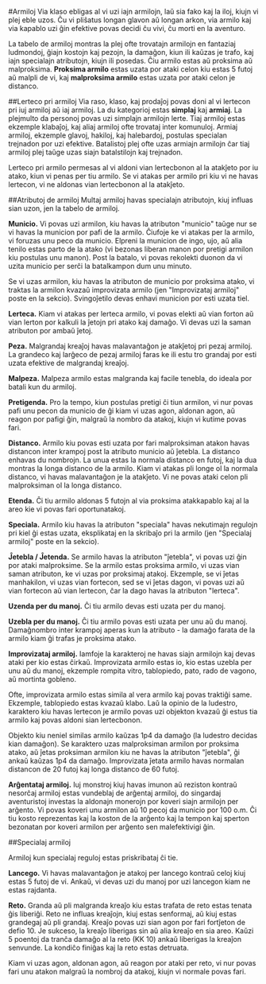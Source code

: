 #Armiloj
Via klaso ebligas al vi uzi iajn armilojn, laŭ sia fako kaj la iloj, kiujn vi plej eble uzos. Ĉu vi pliŝatus longan glavon aŭ longan arkon, via armilo kaj via kapablo uzi ĝin efektive povas decidi ĉu vivi, ĉu morti en la aventuro.

La tabelo de armiloj montras la plej ofte trovatajn armilojn en fantaziaj ludmondoj, ĝiajn kostojn kaj pezojn, la damaĝon, kiun ili kaŭzas je trafo, kaj iajn specialajn atributojn, kiujn ili posedas. Ĉiu armilo estas aŭ proksima aŭ malproksima. **Proksima armilo** estas uzata por ataki celon kiu estas 5 futoj aŭ malpli de vi, kaj **malproksima armilo** estas uzata por ataki celon je distanco.

##Lerteco pri armiloj
Via raso, klaso, kaj prodaĵoj povas doni al vi lertecon pri iuj armiloj aŭ iaj armiloj. La du kategorioj estas **simplaj** kaj **armiaj**. La plejmulto da personoj povas uzi simplajn armilojn lerte. Tiaj armiloj estas ekzemple klabaĵoj, kaj aliaj armiloj ofte trovataj inter komunuloj. Armiaj armiloj, ekzemple glavoj, hakiloj,  kaj halebardoj, postulas specialan trejnadon por uzi efektive. Batalistoj plej ofte uzas armiajn armilojn ĉar tiaj armiloj plej taŭge uzas siajn batalstilojn kaj trejnadon.

Lerteco pri armilo permesas al vi aldoni vian lertecbonon al la atakĵeto por iu atako, kiun vi penas per tiu armilo. Se vi atakas per armilo pri kiu vi ne havas lertecon, vi ne aldonas vian lertecbonon al la atakĵeto.

##Atributoj de armiloj
Multaj armiloj havas specialajn atributojn, kiuj influas sian uzon, jen la tabelo de armiloj.

**__Municio.__** Vi povas uzi armilon, kiu havas la atributon "municio" taŭge nur se vi havas la municion por pafi de la armilo. Ĉiufoje ke vi atakas per la armilo, vi foruzas unu peco da municio. Elpreni la municion de ingo, ujo, aŭ alia tenilo estas parto de la atako (vi bezonas liberan manon por pretigi armilon kiu postulas unu manon). Post la batalo, vi povas rekolekti duonon da vi uzita municio per serĉi la batalkampon dum unu minuto.

Se vi uzas armilon, kiu havas la atributon de municio por proksima atako, vi traktas la armilon kvazaŭ improvizata armilo (jen "Improvizataj armiloj" poste en la sekcio). Svingoĵetilo devas enhavi municion por esti uzata tiel.

**__Lerteca.__** Kiam vi atakas per lerteca armilo, vi povas elekti aŭ vian forton aŭ vian lerton por kalkuli la ĵetojn pri atako kaj damaĝo. Vi devas uzi la saman atributon por ambaŭ ĵetoj.

**__Peza.__** Malgrandaj kreaĵoj havas malavantaĝon je atakĵetoj pri pezaj armiloj. La grandeco kaj larĝeco de pezaj armiloj faras ke ili estu tro grandaj por esti uzata efektive de malgrandaj kreaĵoj.

**__Malpeza.__** Malpeza armilo estas malgranda kaj facile tenebla, do ideala por batali kun du armiloj.

**__Pretigenda.__** Pro la tempo, kiun postulas pretigi ĉi tiun armilon, vi nur povas pafi unu pecon da municio de ĝi kiam vi uzas agon, aldonan agon, aŭ reagon por pafigi ĝin, malgraŭ la nombro da atakoj, kiujn vi kutime povas fari.

**__Distanco.__** Armilo kiu povas esti uzata por fari malproksiman atakon havas distancon inter krampoj post la atributo municio aŭ ĵetebla. La distanco enhavas du nombrojn. La unua estas la normala distanco en futoj, kaj la dua montras la longa distanco de la armilo. Kiam vi atakas pli longe ol la normala distanco, vi havas malavantaĝon je la atakĵeto. Vi ne povas ataki celon pli malproksiman ol la longa distanco.

**__Etenda.__** Ĉi tiu armilo aldonas 5 futojn al via proksima atakkapablo kaj al la areo kie vi povas fari oportunatakoj.

**__Speciala.__** Armilo kiu havas la atributon "speciala" havas nekutimajn regulojn pri kiel ĝi estas uzata, eksplikataj en la skribaĵo pri la armilo (jen "Specialaj armiloj" poste en la sekcio).

**__Ĵetebla / Ĵetenda.__** Se armilo havas la atributon "ĵetebla", vi povas uzi ĝin por ataki malproksime. Se la armilo estas proksima armilo, vi uzas vian saman atributon, ke vi uzas por proksimaj atakoj. Ekzemple, se vi ĵetas manhakilon, vi uzas vian fortecon, sed se vi ĵetas dagon, vi povas uzi aŭ vian fortecon aŭ vian lertecon, ĉar la dago havas la atributon "lerteca".

**__Uzenda per du manoj.__** Ĉi tiu armilo devas esti uzata per du manoj.

**__Uzebla per du manoj.__** Ĉi tiu armilo povas esti uzata per unu aŭ du manoj. Damaĝnombro inter krampoj aperas kun la atributo - la damaĝo farata de la armilo kiam ĝi trafas je proksima atako.

**__Improvizataj armiloj.__** Iamfoje la karakteroj ne havas siajn armilojn kaj devas ataki per kio estas ĉirkaŭ. Improvizata armilo estas io, kio estas uzebla per unu aŭ du manoj, ekzemple rompita vitro, tablopiedo, pato, rado de vagono, aŭ mortinta gobleno.

Ofte, improvizata armilo estas simila al vera armilo kaj povas traktiĝi same. Ekzemple, tablopiedo estas kvazaŭ klabo. Laŭ la opinio de la ludestro, karaktero kiu havas lertecon je armilo povas uzi objekton kvazaŭ ĝi estus tia armilo kaj povas aldoni sian lertecbonon.

Objekto kiu neniel similas armilo kaŭzas 1p4 da damaĝo (la ludestro decidas kian damaĝon). Se karaktero uzas malproksiman armilon por proksima atako, aŭ ĵetas proksiman armilon kiu ne havas la atributon "ĵetebla", ĝi ankaŭ kaŭzas 1p4 da damaĝo. Improvizata ĵetata armilo havas normalan distancon de 20 futoj kaj longa distanco de 60 futoj.

**__Arĝentataj armiloj.__** Iuj monstroj kiuj havas imunon aŭ reziston kontraŭ nesorĉaj armiloj estas vundeblaj de arĝentaj armiloj, do singardaj aventuristoj investas la aldonajn monerojn por koveri siajn armilojn per arĝento. Vi povas koveri unu armilon aŭ 10 pecoj da municio por 100 o.m. Ĉi tiu kosto reprezentas kaj la koston de la arĝento kaj la tempon kaj sperton bezonatan por koveri armilon per arĝento sen malefektivigi ĝin.

##Specialaj armiloj

Armiloj kun specialaj reguloj estas priskribataj ĉi tie.

**__Lancego.__** Vi havas malavantaĝon je atakoj per lancego kontraŭ celoj kiuj estas 5 futoj de vi. Ankaŭ, vi devas uzi du manoj por uzi lancegon kiam ne estas rajdanta.

**__Reto.__** Granda aŭ pli malgranda kreaĵo kiu estas trafata de reto estas tenata ĝis liberiĝi. Reto ne influas kreaĵojn, kiuj estas senformaj, aŭ kiuj estas grandegaj aŭ pli grandaj. Kreaĵo povas uzi sian agon por fari fortĵeton de defio 10. Je sukceso, la kreaĵo liberigas sin aŭ alia kreaĵo en sia areo. Kaŭzi 5 poentoj da tranĉa damaĝo al la reto (KK 10) ankaŭ liberigas la kreaĵon senvunde. La kondiĉo finiĝas kaj la reto estas detruata.

Kiam vi uzas agon, aldonan agon, aŭ reagon por ataki per reto, vi nur povas fari unu atakon malgraŭ la nombroj da atakoj, kiujn vi normale povas fari.
